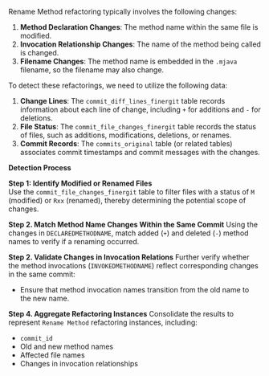 Rename Method refactoring typically involves the following changes:

1. **Method Declaration Changes**: The method name within the same file is modified.  
2. **Invocation Relationship Changes**: The name of the method being called is changed.  
3. **Filename Changes**: The method name is embedded in the `.mjava` filename, so the filename may also change.


To detect these refactorings, we need to utilize the following data:

1. **Change Lines**: The `commit_diff_lines_finergit` table records information about each line of change, including `+` for additions and `-` for deletions.  
2. **File Status**: The `commit_file_changes_finergit` table records the status of files, such as additions, modifications, deletions, or renames.  
3. **Commit Records**: The `commits_original` table (or related tables) associates commit timestamps and commit messages with the changes.

**Detection Process**

**Step 1: Identify Modified or Renamed Files**  
Use the `commit_file_changes_finergit` table to filter files with a status of `M` (modified) or `Rxx` (renamed), thereby determining the potential scope of changes.





**Step 2. Match Method Name Changes Within the Same Commit**
Using the changes in `DECLAREDMETHODNAME`, match added (`+`) and deleted (`-`) method names to verify if a renaming occurred.



**Step 2. Validate Changes in Invocation Relations**
Further verify whether the method invocations (`INVOKEDMETHODNAME`) reflect corresponding changes in the same commit:
- Ensure that method invocation names transition from the old name to the new name.


**Step 4. Aggregate Refactoring Instances**
Consolidate the results to represent `Rename Method` refactoring instances, including:
- `commit_id`
- Old and new method names
- Affected file names
- Changes in invocation relationships

